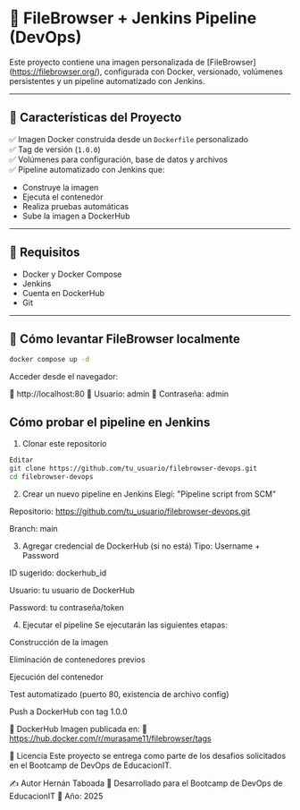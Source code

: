 # 📁 FileBrowser + Jenkins Pipeline (DevOps)

Este proyecto contiene una imagen personalizada de [FileBrowser] (https://filebrowser.org/), configurada con Docker, versionado, volúmenes persistentes y un pipeline automatizado con Jenkins.

---

## 🚀 Características del Proyecto

✅ Imagen Docker construida desde un `Dockerfile` personalizado  
✅ Tag de versión (`1.0.0`)   
✅ Volúmenes para configuración, base de datos y archivos  
✅ Pipeline automatizado con Jenkins que:
- Construye la imagen
- Ejecuta el contenedor
- Realiza pruebas automáticas
- Sube la imagen a DockerHub

---

## 🧰 Requisitos

- Docker y Docker Compose
- Jenkins
- Cuenta en DockerHub
- Git

---

## 🐳 Cómo levantar FileBrowser localmente

```bash
docker compose up -d
```

Acceder desde el navegador:

📍 http://localhost:80
👤 Usuario: admin
🔑 Contraseña: admin

## Cómo probar el pipeline en Jenkins

1. Clonar este repositorio

```bash
Editar
git clone https://github.com/tu_usuario/filebrowser-devops.git
cd filebrowser-devops
```

2. Crear un nuevo pipeline en Jenkins
Elegí: "Pipeline script from SCM"

Repositorio: https://github.com/tu_usuario/filebrowser-devops.git

Branch: main

3. Agregar credencial de DockerHub (si no está)
Tipo: Username + Password

ID sugerido: dockerhub_id

Usuario: tu usuario de DockerHub

Password: tu contraseña/token

4. Ejecutar el pipeline
Se ejecutarán las siguientes etapas:

Construcción de la imagen

Eliminación de contenedores previos

Ejecución del contenedor

Test automatizado (puerto 80, existencia de archivo config)

Push a DockerHub con tag 1.0.0

🐙 DockerHub
Imagen publicada en:
🔗 https://hub.docker.com/r/murasame11/filebrowser/tags

📄 Licencia
Este proyecto se entrega como parte de los desafios solicitados en el Bootcamp de DevOps de EducacionIT.

✍️ Autor
Hernán Taboada
💼 Desarrollado para el Bootcamp de DevOps de EducacionIT
📅 Año: 2025
